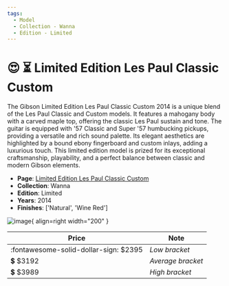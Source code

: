 ```yaml
---
tags:
  - Model
  - Collection - Wanna
  - Edition - Limited
---
```


# :heart_eyes: :hourglass_flowing_sand: Limited Edition Les Paul Classic Custom

The Gibson Limited Edition Les Paul Classic Custom 2014 is a unique blend of the Les Paul Classic and Custom models. It features a mahogany body with a carved maple top, offering the classic Les Paul sustain and tone. The guitar is equipped with '57 Classic and Super '57 humbucking pickups, providing a versatile and rich sound palette. Its elegant aesthetics are highlighted by a bound ebony fingerboard and custom inlays, adding a luxurious touch. This limited edition model is prized for its exceptional craftsmanship, playability, and a perfect balance between classic and modern Gibson elements.

* **Page**: [Limited Edition Les Paul Classic Custom](https://reverb.com/ca/p/gibson-limited-edition-les-paul-classic-custom-2014)
* **Collection**: Wanna
* **Edition**: Limited
* **Years**: 2014
* **Finishes**: ['Natural', 'Wine Red']

![image](https://rvb-img.reverb.com/image/upload/s--XgN_XHBq--/t_card-square/v1568405526/jyp1f6qsebpdmqsm5ct4.jpg){ align=right width="200" }

| Price | Note    |
|-------|---------|
| :fontawesome-solid-dollar-sign: $2395 | _Low bracket_ |
| :heavy_dollar_sign: $3192 | _Average bracket_ |
| :heavy_dollar_sign: $3989 | _High bracket_ |
